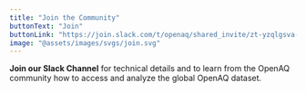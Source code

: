 ```yaml
---
title: "Join the Community"
buttonText: "Join"
buttonLink: "https://join.slack.com/t/openaq/shared_invite/zt-yzqlgsva-v6McumTjy2BZnegIK9XCVw"
image: "@assets/images/svgs/join.svg"
---
```


**Join our Slack Channel** for technical details and to learn from the OpenAQ community how to access and analyze the global OpenAQ dataset.
